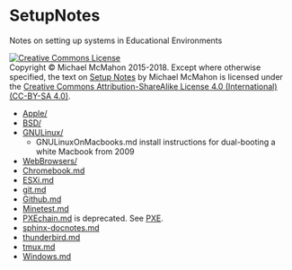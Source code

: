 # SetupNotes
Notes on setting up systems in Educational Environments

<a rel="license" href="http://creativecommons.org/licenses/by-sa/4.0/"><img alt="Creative Commons License" style="border-width:0" src="https://i.creativecommons.org/l/by-sa/4.0/88x31.png" /></a><br>
Copyright © Michael McMahon 2015-2018.  Except where otherwise specified, the
text on [Setup Notes](https://github.com/TechnologyClassroom/SetupNotes/)
by Michael McMahon is licensed under the
[Creative Commons Attribution-ShareAlike License 4.0 (International) (CC-BY-SA 4.0)](https://creativecommons.org/licenses/by-sa/4.0/).
  
- [Apple/](https://github.com/TechnologyClassroom/SetupNotes/tree/master/Apple)
- [BSD/](https://github.com/TechnologyClassroom/SetupNotes/tree/master/BSD)
- [GNULinux/](https://github.com/TechnologyClassroom/SetupNotes/tree/master/GNULinux)
  - GNULinuxOnMacbooks.md install instructions for dual-booting a white Macbook from 2009
- [WebBrowsers/](https://github.com/TechnologyClassroom/SetupNotes/tree/master/WebBrowsers)
- [Chromebook.md](https://github.com/TechnologyClassroom/SetupNotes/blob/master/Chromebook.md)
- [ESXi.md](https://github.com/TechnologyClassroom/SetupNotes/blob/master/ESXi.md)
- [git.md](https://github.com/TechnologyClassroom/SetupNotes/blob/master/git.md)
- [Github.md](https://github.com/TechnologyClassroom/SetupNotes/blob/master/Github.md)
- [Minetest.md](https://github.com/TechnologyClassroom/SetupNotes/blob/master/Minetest.md)
- [PXEchain.md](https://github.com/TechnologyClassroom/SetupNotes/blob/master/PXEchain.md)
  is deprecated.  See
  [PXE](https://github.com/TechnologyClassroom/PXE).
- [sphinx-docnotes.md](https://github.com/TechnologyClassroom/SetupNotes/blob/master/sphinx-docnotes.md)
- [thunderbird.md](https://github.com/TechnologyClassroom/SetupNotes/blob/master/thunderbird.md)
- [tmux.md](https://github.com/TechnologyClassroom/SetupNotes/blob/master/tmux.md)
- [Windows.md](https://github.com/TechnologyClassroom/SetupNotes/blob/master/Windows.md)
